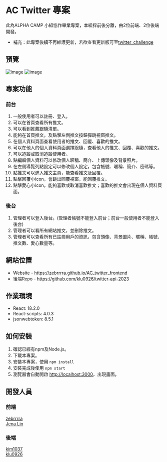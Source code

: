 # AC Twitter 專案  
此為ALPHA CAMP 小組協作畢業專案，本組採前後分離，由2位前端、2位後端開發。
- 補充：此專案後續不再維護更新，若欲查看更新版可至[twitter_challenge](https://github.com/zebrrrra/twitter_challenge)

## 預覽
![image](https://github.com/zebrrrra/AC_twitter_frontend/assets/123958778/c1aede27-7451-42e3-95c5-771b7732e90f)
![image](https://github.com/zebrrrra/AC_twitter_frontend/assets/123958778/0d3b4334-1786-4d2e-8325-2057915ed8dd)

## 專案功能

### 前台
1. 一般使用者可以註冊、登入。
2. 可以在首頁查看所有推文。
3. 可以看到推薦跟隨清單。
4. 能夠在首頁推文，及點擊左側推文按鈕彈跳視窗推文。
5. 在個人資料頁面查看使用者的推文、回覆、喜歡的推文。
6. 可以在他人的個人資料頁面選擇跟隨，查看他人的推文、回覆、喜歡的推文。
7. 可以追蹤或取消追蹤使用者。
8. 點編輯個人資料可以修改個人暱稱、簡介、上傳頭像及背景照片。
9. 在左側導覽列點設定可以修改個人設定，包含帳號、暱稱、簡介、密碼等。
10. 點推文可以進入推文主頁，能查看推文及回覆。
11. 點擊回覆小icon，會跳出回覆視窗，能回覆推文。
12. 點擊愛心小icon，能夠喜歡或取消喜歡推文；喜歡的推文會出現在個人資料頁面。

### 後台
1. 管理者可以登入後台。(管理者帳號不能登入前台；前台一般使用者不能登入後台)
2. 管理者可以看所有網站推文，並刪除推文。
3. 管理者可以查看所有已註冊用戶的資訊，包含頭像、背景圖片、暱稱、帳號、推文數、愛心數量等。


## 網站位置

* Website - https://zebrrrra.github.io/AC_twitter_frontend
* 後端Repo - https://github.com/klu0926/twitter-api-2023

## 作業環境

* React: 18.2.0
* React-scripts: 4.0.3
* jsonwebtoken: 8.5.1


## 如何安裝

1. 確認已經有npm及Node.js。
2. 下載本專案。
3. 安裝本專案，使用
   `npm install`
4. 安裝完成後使用
    `npm start`
6. 瀏覽器會自動開啟 [http://localhost:3000](http://localhost:3000)，出現畫面。


## 開發人員

### 前端
[zebrrrra](https://github.com/zebrrrra)<br>
[Jena Lin](https://github.com/J6127)
### 後端
[kim1037](https://github.com/kim1037)<br>
[klu0926](https://github.com/klu0926)

